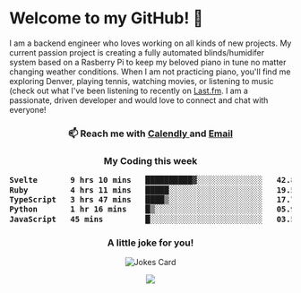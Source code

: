 <h1> Welcome to my GitHub! 👋 </h1>


  I am a backend engineer who loves working on all kinds of new projects. My current passion project is creating a fully automated blinds/humidifer system based on a Rasberry Pi to keep my beloved piano in tune no matter changing weather conditions. When I am not practicing piano, you'll find me exploring Denver, playing tennis, watching movies, or listening to music (check out what I've been listening to recently on [Last.fm](https://www.last.fm/user/mballa000). I am a passionate, driven developer and would love to connect and chat with everyone!

<h3 align = "center"> 📫 Reach me with <a href = "https://calendly.com/msbrandt00/30min"> Calendly </a> and <a href="mailto:msbrandt00@gmail.com">Email</a> 
 </h3>


 
<div align = "center"
[![Anurag's GitHub stats](https://github-readme-stats.vercel.app/api?username=mbrandt00)](https://github.com/anuraghazra/github-readme-stats)
          </div>
<h3 align="center">
  My Coding this week
<!--START_SECTION:waka-->

```txt
Svelte       9 hrs 10 mins   ██████████▓░░░░░░░░░░░░░░   42.86 %
Ruby         4 hrs 11 mins   █████░░░░░░░░░░░░░░░░░░░░   19.57 %
TypeScript   3 hrs 47 mins   ████▒░░░░░░░░░░░░░░░░░░░░   17.72 %
Python       1 hr 16 mins    █▒░░░░░░░░░░░░░░░░░░░░░░░   05.95 %
JavaScript   45 mins         █░░░░░░░░░░░░░░░░░░░░░░░░   03.55 %
```

<!--END_SECTION:waka-->

### A little joke for you!

![Jokes Card](https://readme-jokes.vercel.app/api?hideBorder)

<a href="https://www.linkedin.com/in/mbrandt00/"><img src="https://img.shields.io/badge/linkedin-%230077B5.svg?&style=for-the-badge&logo=linkedin&logoColor=white" /></a>
